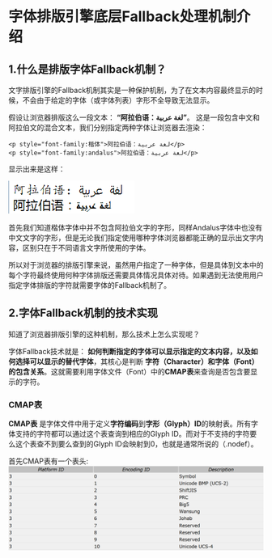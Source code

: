 # 字体排版引擎底层Fallback处理机制介绍 #

## 1.什么是排版字体Fallback机制？ ##

文字排版引擎的Fallback机制其实是一种保护机制，为了在文本内容最终显示的时候，不会由于给定的字体（或字体列表）字形不全导致无法显示。

假设让浏览器排版这么一段文本： **“阿拉伯语：عربية‎ لغة”**。
这是一段包含中文和阿拉伯文的混合文本，我们分别指定两种字体让浏览器去渲染：

```
<p style="font-family:楷体">阿拉伯语：عربية‎ لغة</p>
<p style="font-family:andalus">阿拉伯语：عربية‎ لغة</p>
```

显示出来是这样：

![阿拉伯语：عربية‎ لغة](./res/arabic.png)

首先我们知道楷体字体中并不包含阿拉伯文字的字形，同样Andalus字体中也没有中文文字的字形，但是无论我们指定使用哪种字体浏览器都能正确的显示出文字内容，区别只在于不同语言文字所使用的字体。

所以对于浏览器的排版引擎来说，虽然用户指定了一种字体，但是具体到文本中的每个字符最终使用何种字体排版还需要具体情况具体对待。如果遇到无法使用用户指定字体排版的字符就需要字体的Fallback机制了。

## 2.字体Fallback机制的技术实现 ##

知道了浏览器排版引擎的这种机制，那么技术上怎么实现呢？

字体Fallback技术就是： **如何判断指定的字体可以显示指定的文本内容，以及如何选择可以显示的替代字体**，其核心是判断 **字符（Character）和字体（Font）的包含关系**。这就需要利用字体文件（Font）中的**CMAP表**来查询是否包含要显示的字符。

### CMAP表 ###
**CMAP表** 是字体文件中用于定义**字符编码**到**字形（Glyph）ID**的映射表。所有字体支持的字符都可以通过这个表查询到相应的Glyph ID。而对于不支持的字符要么这个表查不到要么查到的Glyph ID会映射到0，也就是通常所说的（.nodef）。

首先CMAP表有一个表头:![](res/cmap_header.png)
>
